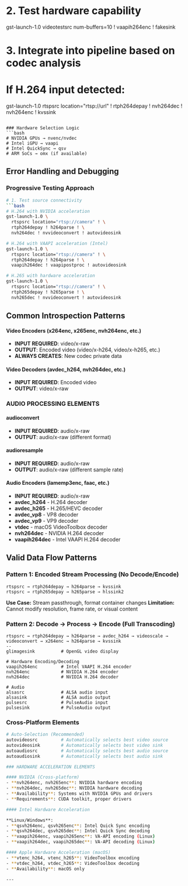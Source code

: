 # 2. Test hardware capability
gst-launch-1.0 videotestsrc num-buffers=10 ! vaapih264enc ! fakesink

# 3. Integrate into pipeline based on codec analysis
# If H.264 input detected:
gst-launch-1.0 rtspsrc location="rtsp://url" ! rtph264depay ! nvh264dec ! nvh264enc ! kvssink
```

### Hardware Selection Logic
```bash
# NVIDIA GPUs → nvenc/nvdec
# Intel iGPU → vaapi
# Intel QuickSync → qsv  
# ARM SoCs → omx (if available)
```

## Error Handling and Debugging

### Progressive Testing Approach
```bash
# 1. Test source connectivity
```bash
# H.264 with NVIDIA acceleration
gst-launch-1.0 \
  rtspsrc location="rtsp://camera" ! \
  rtph264depay ! h264parse ! \
  nvh264dec ! nvvideoconvert ! autovideosink

# H.264 with VAAPI acceleration (Intel)
gst-launch-1.0 \
  rtspsrc location="rtsp://camera" ! \
  rtph264depay ! h264parse ! \
  vaapih264dec ! vaapipostproc ! autovideosink

# H.265 with hardware acceleration
gst-launch-1.0 \
  rtspsrc location="rtsp://camera" ! \
  rtph265depay ! h265parse ! \
  nvh265dec ! nvvideoconvert ! autovideosink
```

## Common Introspection Patterns
#### Video Encoders (x264enc, x265enc, nvh264enc, etc.)
- **INPUT REQUIRED**: video/x-raw
- **OUTPUT**: Encoded video (video/x-h264, video/x-h265, etc.)
- **ALWAYS CREATES**: New codec private data

#### Video Decoders (avdec_h264, nvh264dec, etc.)
- **INPUT REQUIRED**: Encoded video
- **OUTPUT**: video/x-raw

### AUDIO PROCESSING ELEMENTS

#### audioconvert
- **INPUT REQUIRED**: audio/x-raw
- **OUTPUT**: audio/x-raw (different format)

#### audioresample  
- **INPUT REQUIRED**: audio/x-raw
- **OUTPUT**: audio/x-raw (different sample rate)

#### Audio Encoders (lamemp3enc, faac, etc.)
- **INPUT REQUIRED**: audio/x-raw
- **avdec_h264** - H.264 decoder
- **avdec_h265** - H.265/HEVC decoder
- **avdec_vp8** - VP8 decoder
- **avdec_vp9** - VP9 decoder
- **vtdec** - macOS VideoToolbox decoder
- **nvh264dec** - NVIDIA H.264 decoder
- **vaapih264dec** - Intel VAAPI H.264 decoder

## Valid Data Flow Patterns

### Pattern 1: Encoded Stream Processing (No Decode/Encode)
```
rtspsrc → rtph264depay → h264parse → kvssink
rtspsrc → rtph265depay → h265parse → hlssink2
```
**Use Case:** Stream passthrough, format container changes
**Limitation:** Cannot modify resolution, frame rate, or visual content

### Pattern 2: Decode → Process → Encode (Full Transcoding)
```
rtspsrc → rtph264depay → h264parse → avdec_h264 → videoscale → videoconvert → x264enc → h264parse → kvssink
--
glimagesink          # OpenGL video display

# Hardware Encoding/Decoding
vaapih264enc         # Intel VAAPI H.264 encoder
nvh264enc            # NVIDIA H.264 encoder
nvh264dec            # NVIDIA H.264 decoder

# Audio
alsasrc              # ALSA audio input
alsasink             # ALSA audio output
pulsesrc             # PulseAudio input
pulsesink            # PulseAudio output
```

### Cross-Platform Elements
```bash
# Auto-Selection (Recommended)
autovideosrc         # Automatically selects best video source
autovideosink        # Automatically selects best video sink
autoaudiosrc         # Automatically selects best audio source
autoaudiosink        # Automatically selects best audio sink

### HARDWARE ACCELERATION ELEMENTS

#### NVIDIA (Cross-platform)
- **nvh264enc, nvh265enc**: NVIDIA hardware encoding
- **nvh264dec, nvh265dec**: NVIDIA hardware decoding
- **Availability**: Systems with NVIDIA GPUs and drivers
- **Requirements**: CUDA toolkit, proper drivers

#### Intel Hardware Acceleration

**Linux/Windows**:
- **qsvh264enc, qsvh265enc**: Intel Quick Sync encoding
- **qsvh264dec, qsvh265dec**: Intel Quick Sync decoding
- **vaapih264enc, vaapih265enc**: VA-API encoding (Linux)
- **vaapih264dec, vaapih265dec**: VA-API decoding (Linux)

#### Apple Hardware Acceleration (macOS)
- **vtenc_h264, vtenc_h265**: VideoToolbox encoding
- **vtdec_h264, vtdec_h265**: VideoToolbox decoding
- **Availability**: macOS only

---

